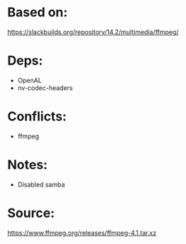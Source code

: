 # Based on:
https://slackbuilds.org/repository/14.2/multimedia/ffmpeg/

# Deps:
- OpenAL
- nv-codec-headers

# Conflicts:
- ffmpeg

# Notes:
- Disabled samba

# Source:
https://www.ffmpeg.org/releases/ffmpeg-4.1.tar.xz

